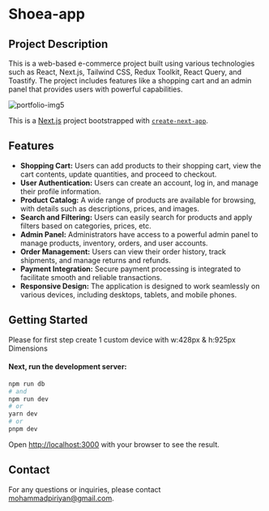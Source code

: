 # Shoea-app
## Project Description
This is a web-based e-commerce project built using various technologies such as React, Next.js, Tailwind CSS, Redux Toolkit, React Query, and Toastify. The project includes features like a shopping cart and an admin panel that provides users with powerful capabilities.

![portfolio-img5](https://github.com/mohammadpiriyan/Shoea-app/assets/50291430/8ddc291f-af15-4a60-bc23-c41ad6fbda72)

This is a [Next.js](https://nextjs.org/) project bootstrapped with [`create-next-app`](https://github.com/vercel/next.js/tree/canary/packages/create-next-app).


## Features

- **Shopping Cart:** Users can add products to their shopping cart, view the cart contents, update quantities, and proceed to checkout.
- **User Authentication:** Users can create an account, log in, and manage their profile information.
- **Product Catalog:** A wide range of products are available for browsing, with details such as descriptions, prices, and images.
- **Search and Filtering:** Users can easily search for products and apply filters based on categories, prices, etc.
- **Admin Panel:** Administrators have access to a powerful admin panel to manage products, inventory, orders, and user accounts.
- **Order Management:** Users can view their order history, track shipments, and manage returns and refunds.
- **Payment Integration:** Secure payment processing is integrated to facilitate smooth and reliable transactions.
- **Responsive Design:** The application is designed to work seamlessly on various devices, including desktops, tablets, and mobile phones.

## Getting Started

Please for first step 
create 1 custom device with w:428px & h:925px Dimensions
#### Next, run the development server:

```bash
npm run db
# and
npm run dev
# or
yarn dev
# or
pnpm dev
```

Open [http://localhost:3000](http://localhost:3000) with your browser to see the result.

## Contact
For any questions or inquiries, please contact mohammadpiriyan@gmail.com.

